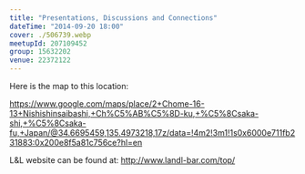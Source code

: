 ```yaml
---
title: "Presentations, Discussions and Connections"
dateTime: "2014-09-20 18:00"
cover: ./506739.webp
meetupId: 207109452
group: 15632202
venue: 22372122
---
```


Here is the map to this location:

https://www.google.com/maps/place/2+Chome-16-13+Nishishinsaibashi,+Ch%C5%AB%C5%8D-ku,+%C5%8Csaka-shi,+%C5%8Csaka-fu,+Japan/@34.6695459,135.4973218,17z/data=!4m2!3m1!1s0x6000e711fb231883:0x200e8f5a81c756ce?hl=en

L&L website can be found at: http://www.landl-bar.com/top/
